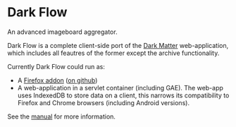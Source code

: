 Dark Flow 
=========

An advanced imageboard aggregator.

Dark Flow is a complete client-side port of the 
[Dark Matter](https://github.com/GChristensen/dm-browser#readme) 
web-application, which includes all feautres of the former except the archive 
functionality.

Currently Dark Flow could run as:
* A [Firefox addon](https://addons.mozilla.org/en-US/firefox/addon/dark-flow-aggregator/) ([on github](https://github.com/GChristensen/dark-flow/tree/master/firefox/dark-flow-aggregator.xpi))
* A web-application in a servlet container (including GAE). The web-app uses IndexedDB to 
  store data on a client, this narrows its compatibility to Firefox and Chrome browsers
  (including Android versions).

See the [manual](https://raw.github.com/GChristensen/dark-flow/master/manual.png) for more information.